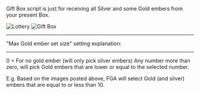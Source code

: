 Gift Box script is just for receiving all Silver and some Gold embers from your present Box.

![Lottery](https://cdn.discordapp.com/attachments/1117932403571294228/1137078014228824134/Screenshot_20230803-042802.png "Lottery UI - with Gift Box")
![Gift Box](https://cdn.discordapp.com/attachments/1117932403571294228/1137078258874204331/Screenshot_20230803-042836.png "Lottery UI")
___
"Max Gold ember set size" setting explanation:
___
0 = For no gold ember (will only pick silver embers)
Any number more than zero, will pick Gold embers that are lower or equal to the selected number.

E.g.  Based on the images posted above,
FGA will select Gold (and silver) embers that are equal to or less than 10.

